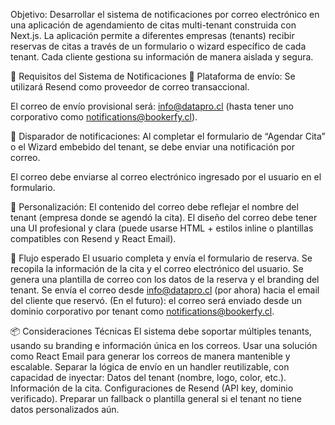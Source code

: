 Objetivo:
Desarrollar el sistema de notificaciones por correo electrónico en una aplicación de agendamiento de citas multi-tenant construida con Next.js. La aplicación permite a diferentes empresas (tenants) recibir reservas de citas a través de un formulario o wizard específico de cada tenant. Cada cliente gestiona su información de manera aislada y segura.

🧩 Requisitos del Sistema de Notificaciones
📧 Plataforma de envío:
Se utilizará Resend como proveedor de correo transaccional.

El correo de envío provisional será: info@datapro.cl (hasta tener uno corporativo como notifications@bookerfy.cl).

📨 Disparador de notificaciones:
Al completar el formulario de “Agendar Cita” o el Wizard embebido del tenant, se debe enviar una notificación por correo.

El correo debe enviarse al correo electrónico ingresado por el usuario en el formulario.

👤 Personalización:
El contenido del correo debe reflejar el nombre del tenant (empresa donde se agendó la cita).
El diseño del correo debe tener una UI profesional y clara (puede usarse HTML + estilos inline o plantillas compatibles con Resend y React Email).

🔁 Flujo esperado
El usuario completa y envía el formulario de reserva.
Se recopila la información de la cita y el correo electrónico del usuario.
Se genera una plantilla de correo con los datos de la reserva y el branding del tenant.
Se envía el correo desde info@datapro.cl (por ahora) hacia el email del cliente que reservó.
(En el futuro): el correo será enviado desde un dominio corporativo por tenant como notifications@bookerfy.cl.

📦 Consideraciones Técnicas
El sistema debe soportar múltiples tenants, usando su branding e información única en los correos.
Usar una solución como React Email para generar los correos de manera mantenible y escalable.
Separar la lógica de envío en un handler reutilizable, con capacidad de inyectar:
Datos del tenant (nombre, logo, color, etc.).
Información de la cita.
Configuraciones de Resend (API key, dominio verificado).
Preparar un fallback o plantilla general si el tenant no tiene datos personalizados aún.

